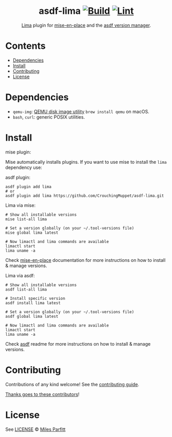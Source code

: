 <div align="center">

# asdf-lima [![Build](https://github.com/CrouchingMuppet/asdf-lima/actions/workflows/build.yml/badge.svg)](https://github.com/CrouchingMuppet/asdf-lima/actions/workflows/build.yml) [![Lint](https://github.com/CrouchingMuppet/asdf-lima/actions/workflows/lint.yml/badge.svg)](https://github.com/CrouchingMuppet/asdf-lima/actions/workflows/lint.yml)

[Lima](https://github.com/lima-vm/lima) plugin for [mise-en-place](https://github.com/jdx/mise) and the [asdf version manager](https://asdf-vm.com).

</div>

# Contents

- [Dependencies](#dependencies)
- [Install](#install)
- [Contributing](#contributing)
- [License](#license)

# Dependencies

- `qemu-img`: [QEMU disk image utility](https://manpages.ubuntu.com/manpages/focal/man1/qemu-img.1.html) `brew install qemu` on macOS.
- `bash`, `curl`: generic POSIX utilities.

# Install

mise plugin:

Mise automatically installs plugins. If you want to use mise to install the `lima` dependency use:

asdf plugin:

```shell
asdf plugin add lima
# or
asdf plugin add lima https://github.com/CrouchingMuppet/asdf-lima.git
```

Lima via mise:

```shell
# Show all installable versions
mise list-all lima

# Set a version globally (on your ~/.tool-versions file)
mise global lima latest

# Now limactl and lima commands are available
limactl start
lima uname -a
```

Check [mise-en-place](https://mise.jdx.dev/) documentation for more instructions on how to
install & manage versions.

Lima via asdf:

```shell
# Show all installable versions
asdf list-all lima

# Install specific version
asdf install lima latest

# Set a version globally (on your ~/.tool-versions file)
asdf global lima latest

# Now limactl and lima commands are available
limactl start
lima uname -a
```

Check [asdf](https://github.com/asdf-vm/asdf) readme for more instructions on how to
install & manage versions.

# Contributing

Contributions of any kind welcome! See the [contributing guide](contributing.md).

[Thanks goes to these contributors](https://github.com/CrouchingMuppet/asdf-lima/graphs/contributors)!

# License

See [LICENSE](LICENSE) © [Miles Parfitt](https://github.com/CrouchingMuppet/)
